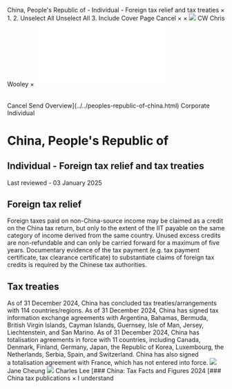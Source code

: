 China, People's Republic of - Individual - Foreign tax relief and tax treaties
×
1.
2.
Unselect All
Unselect All
3.
Include Cover Page
Cancel
×
×
![](../../-/media/world-wide-tax-summaries/attachments/global---chris-wooley.ashx%3Frev=ac5e5f3223b34096b1afc2a6009c7320&revision=ac5e5f32-23b3-4096-b1af-c2a6009c7320&hash=859B7ADC84DC2CBEC9760E9E6EE7DE6D0A8BFCDF)
CW
Chris Wooley
×
![](foreign-tax-relief-and-tax-treaties.html)
######
Cancel
Send
Overview](../../peoples-republic-of-china.html)
Corporate
Individual
# China, People's Republic of
## Individual - Foreign tax relief and tax treaties
Last reviewed - 03 January 2025
## Foreign tax relief
Foreign taxes paid on non-China-source income may be claimed as a credit on the China tax return, but only to the extent of the IIT payable on the same category of income derived from the same country. Unused excess credits are non-refundable and can only be carried forward for a maximum of five years. Documentary evidence of the tax payment (e.g. tax payment certificate, tax clearance certificate) to substantiate claims of foreign tax credits is required by the Chinese tax authorities.
## Tax treaties
As of 31 December 2024, China has concluded tax treaties/arrangements with 114 countries/regions.
As of 31 December 2024, China has signed tax information exchange agreements with Argentina, Bahamas, Bermuda, British Virgin Islands, Cayman Islands, Guernsey, Isle of Man, Jersey, Liechtenstein, and San Marino.
As of 31 December 2024, China has totalisation agreements in force with 11 countries, including Canada, Denmark, Finland, Germany, Japan, the Republic of Korea, Luxembourg, the Netherlands, Serbia, Spain, and Switzerland. China has also signed a totalisation agreement with France, which has not entered into force.
![](../../-/media/world-wide-tax-summaries/peoplesrepublicofchinajane-cheungchina--jane-cheungjpg20220505101514467.ashx%3Frev=b4979f42b70544e2ad0a90d0078c53d9&revision=b4979f42-b705-44e2-ad0a-90d0078c53d9&hash=815E306476DA4B401F2C7E87B73795F6A3C9FDE7)
Jane Cheung
![](../../-/media/world-wide-tax-summaries/peoplesrepublicofchinacharles-leedownload-1jpg20240111012549869.ashx%3Frev=561053938de94d24a7facd29958b8576&revision=56105393-8de9-4d24-a7fa-cd29958b8576&hash=BBF4BA293E536D177EA006B367E1FD470DF13EBC)
Charles Lee
[### China: Tax Facts and Figures 2024
[### China tax publications
×
I understand